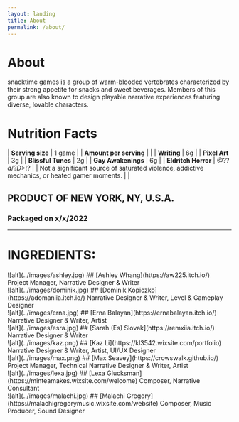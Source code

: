 ```yaml
---
layout: landing
title: About
permalink: /about/
---
```

# About
snacktime games is a group of warm-blooded vertebrates characterized by their strong appetite for snacks and sweet beverages. Members of this group are also known to design playable narrative experiences featuring diverse, lovable characters.

# Nutrition Facts

| **Serving size** | 1 game |
| **Amount per serving** | |
| **Writing** | 6g |
| **Pixel Art** | 3g |
| **Blissful Tunes** | 2g |
| **Gay Awakenings** | 6g |
| **Eldritch Horror** | $@??d/?D>$!? |
| Not a significant source of saturated violence, addictive mechanics, or heated gamer moments. | |

## PRODUCT OF NEW YORK, NY, U.S.A.
### Packaged on x/x/2022

---

# INGREDIENTS:

<div class="team-box" markdown = 1>

<div markdown = 1>
![alt](../images/ashley.jpg)
## [Ashley Whang](https://aw225.itch.io/)
Project Manager, Narrative Designer & Writer
</div>

<div markdown = 1>
![alt](../images/dominik.jpg)
## [Dominik Kopiczko](https://adomaniia.itch.io/)
Narrative Designer & Writer, Level & Gameplay Designer
</div>

<div markdown = 1>
![alt](../images/erna.jpg)
## [Erna Balayan](https://ernabalayan.itch.io/)
Narrative Designer & Writer, Artist
</div>

<div markdown = 1>
![alt](../images/esra.jpg)
## [Sarah (Es) Slovak](https://remxiia.itch.io/)
Narrative Designer & Writer
</div>

<div markdown = 1>
![alt](../images/kaz.png)
## [Kaz Li](https://kl3542.wixsite.com/portfolio)
Narrative Designer & Writer, Artist, UI/UX Designer
</div>

<div markdown = 1>
![alt](../images/max.png)
## [Max Seavey](https://crowswalk.github.io/)
Project Manager, Technical Narrative Designer & Writer, Artist
</div>

<div markdown = 1>
![alt](../images/lexa.jpg)
## [Lexa Glucksman](https://minteamakes.wixsite.com/welcome)
Composer, Narrative Consultant
</div>

<div markdown = 1>
![alt](../images/malachi.jpg)
## [Malachi Gregory](https://malachigregorymusic.wixsite.com/website)
Composer, Music Producer, Sound Designer
</div>



</div>